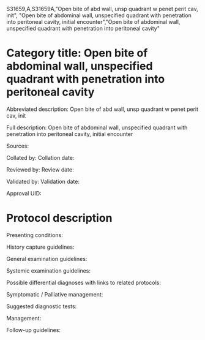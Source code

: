 S31659,A,S31659A,"Open bite of abd wall, unsp quadrant w penet perit cav, init", "Open bite of abdominal wall, unspecified quadrant with penetration into peritoneal cavity, initial encounter","Open bite of abdominal wall, unspecified quadrant with penetration into peritoneal cavity"
# Category title: Open bite of abdominal wall, unspecified quadrant with penetration into peritoneal cavity

Abbreviated description: Open bite of abd wall, unsp quadrant w penet perit cav, init

Full description: Open bite of abdominal wall, unspecified quadrant with penetration into peritoneal cavity, initial encounter

Sources:

Collated by:
Collation date:

Reviewed by:
Review date:

Validated by:
Validation date:

Approval UID:

# Protocol description

Presenting conditions:

History capture guidelines:

General examination guidelines:

Systemic examination guidelines:

Possible differential diagnoses with links to related protocols:

Symptomatic / Palliative management:

Suggested diagnostic tests:

Management:

Follow-up guidelines:
